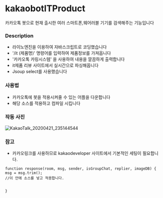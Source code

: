 # kakaobotITProduct
카카오톡 봇으로 현재 출시한 여러 스마트폰,웨어러블 기기를 검색해주는 기능입니다

### Description
- 라이노엔진을 이용하여 자바스크립트로 코딩했습니다
- '/it (제품명)' 명령어를 입력하여 제품정보를 가져옵니다
- '카카오톡 카링시스템' 을 사용하여 내용을 깔끔하게 출력합니다
- it제품 리뷰 사이트에서 실시간으로 파싱해옵니다
- Jsoup select를 사용했습니다


### 사용법
- 카카오톡에 봇을 적용시켜줄 수 있는 어플을 다운합니다
- 해당 소스를 적용하고 컴파일 시킵니다

### 작동 사진
![KakaoTalk_20200421_235144544](https://user-images.githubusercontent.com/47922058/79882072-01fd6580-842d-11ea-91b8-2517de1851bd.jpg)

### 참고
- 카카오링크를 사용하므로 kakaodeveloper 사이트에서 기본적인 세팅이 필요합니다.
```
function response(room, msg, sender, isGroupChat, replier, imageDB) {
msg = msg.trim();
//이 안에 소스를 넣고 적용합니다.


}
```
